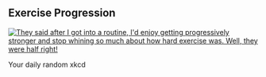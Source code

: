 ## Exercise Progression
[![They said after I got into a routine, I'd enjoy getting progressively stronger and stop whining so much about how hard exercise was. Well, they were half right!](https://imgs.xkcd.com/comics/exercise_progression.png)](https://xkcd.com/2631/ "They said after I got into a routine, I'd enjoy getting progressively stronger and stop whining so much about how hard exercise was. Well, they were half right!")

Your daily random xkcd
